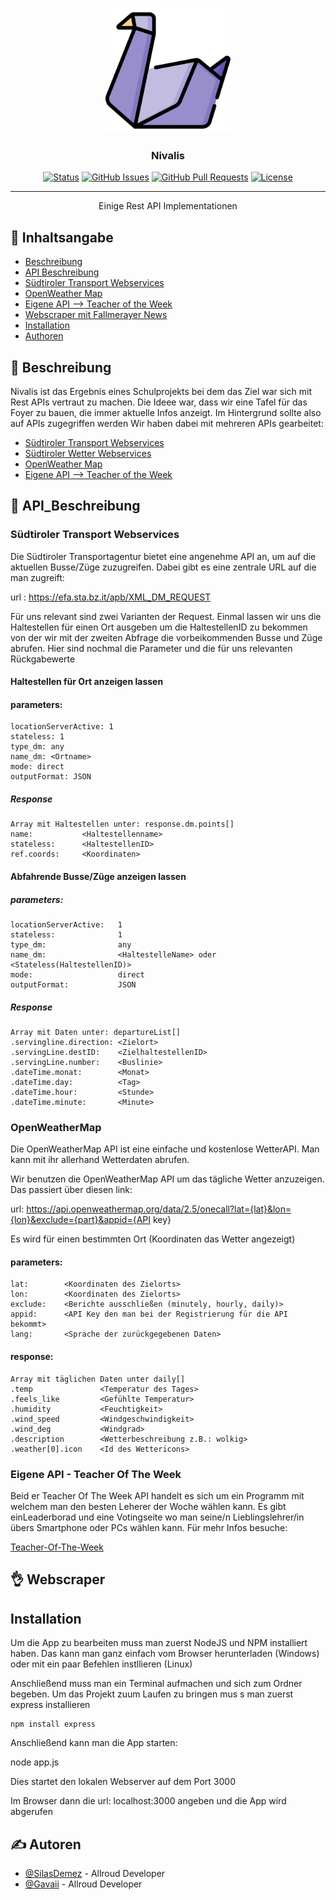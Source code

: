<p align="center">
  <a href="" rel="noopener">
 <img width=200px height=200px src="https://raw.githubusercontent.com/SilasDemez/rest-Busplan/main/public/duck.png" alt="Project logo"></a>
</p>

<h3 align="center">Nivalis</h3>

<div align="center">

[![Status](https://img.shields.io/badge/status-active-success.svg)]()
[![GitHub Issues](https://img.shields.io/github/issues/SilasDemez/rest-Busplan.svg)](https://github.com/SilasDemez/rest-Busplan/issues)
[![GitHub Pull Requests](https://img.shields.io/github/issues-pr/SilasDemez/rest-Busplan.svg)](https://github.com/SilasDemez/rest-Busplan/pulls)
[![License](https://img.shields.io/badge/license-MIT-blue.svg)](/LICENSE)

</div>

---

<p align="center"> Einige Rest API Implementationen
    <br> 
</p>

## 📝 Inhaltsangabe

* [Beschreibung](#Beschreibung)
* [API Beschreibung](#APIBeschreibung)
* [Südtiroler Transport Webservices](#stawebs)
* [OpenWeather Map](#openweathermap)
* [Eigene API --> Teacher of the Week](#toftw)
* [Webscraper mit Fallmerayer News](#webscraper)
* [Installation](#instalation)
* [Authoren](#authors)




## 🧐 Beschreibung <a name = "Beschreibung"></a>

Nivalis ist das Ergebnis eines Schulprojekts bei dem das Ziel war sich mit Rest APIs vertraut zu machen. Die Ideee war, dass wir eine Tafel für das Foyer zu bauen, die immer aktuelle Infos anzeigt. Im Hintergrund sollte also auf APIs zugegriffen werden 
Wir haben dabei mit mehreren APIs gearbeitet: 
 - [Südtiroler Transport Webservices](#stawebs)
 - [Südtiroler Wetter Webservices]()
 - [OpenWeather Map](#openweathermap)
 - [Eigene API --> Teacher of the Week]()

## 👾 API_Beschreibung <a name = "API_Beschreibung"></a>

### Südtiroler Transport Webservices <a name = "stawebs"></a>

Die Südtiroler Transportagentur bietet eine angenehme API an, um auf die aktuellen Busse/Züge zuzugreifen. Dabei gibt es eine zentrale URL auf die man zugreift: 

url : https://efa.sta.bz.it/apb/XML_DM_REQUEST

Für uns relevant sind zwei Varianten der Request. Einmal lassen wir uns die Haltestellen für einen Ort ausgeben um die HaltestellenID zu bekommen von der wir mit der zweiten Abfrage die vorbeikommenden Busse und Züge abrufen. Hier sind nochmal die Parameter und die für uns relevanten Rückgabewerte

#### Haltestellen für Ort anzeigen lassen

#### parameters:

    locationServerActive: 1
    stateless: 1
    type_dm: any
    name_dm: <Ortname>
    mode: direct
    outputFormat: JSON

##### Response 
    Array mit Haltestellen unter: response.dm.points[]
    name:           <Haltestellenname>
    stateless:      <HaltestellenID>
    ref.coords:     <Koordinaten>

#### Abfahrende Busse/Züge anzeigen lassen

##### parameters:

    locationServerActive:   1
    stateless:              1
    type_dm:                any
    name_dm:                <HaltestelleName> oder <Stateless(HaltestellenID)>
    mode:                   direct
    outputFormat:           JSON

##### Response
    Array mit Daten unter: departureList[]
    .servingline.direction: <Zielort>
    .servingLine.destID:    <ZielhaltestellenID>
    .servingLine.number:    <Buslinie>
    .dateTime.monat:        <Monat>
    .dateTime.day:          <Tag>
    .dateTime.hour:         <Stunde>
    .dateTime.minute:       <Minute>
    
### OpenWeatherMap <a name = "openweathermap"></a>

Die OpenWeatherMap API ist eine einfache und kostenlose WetterAPI. Man kann mit ihr allerhand Wetterdaten abrufen.

Wir benutzen die OpenWeatherMap API um das tägliche Wetter anzuzeigen. Das passiert über diesen link:

url: https://api.openweathermap.org/data/2.5/onecall?lat={lat}&lon={lon}&exclude={part}&appid={API key}

Es wird für einen bestimmten Ort (Koordinaten das Wetter angezeigt)

#### parameters:

    lat:        <Koordinaten des Zielorts>
    lon:        <Koordinaten des Zielorts>
    exclude:    <Berichte ausschließen (minutely, hourly, daily)>
    appid:      <API Key den man bei der Registrierung für die API bekommt>
    lang:       <Sprache der zurückgegebenen Daten>

#### response:

    Array mit täglichen Daten unter daily[]
    .temp               <Temperatur des Tages>
    .feels_like         <Gefühlte Temperatur>
    .humidity           <Feuchtigkeit>
    .wind_speed         <Windgeschwindigkeit>
    .wind_deg           <Windgrad>
    .description        <Wetterbeschreibung z.B.: wolkig>
    .weather[0].icon    <Id des Wettericons>


### Eigene API - Teacher Of The Week <a name = "toftw"></a>

Beid er Teacher Of The Week API handelt es sich um ein Programm mit welchem man den besten Leherer der Woche wählen kann. Es gibt einLeaderborad und eine Votingseite wo man seine/n Lieblingslehrer/in übers Smartphone oder PCs wählen kann. Für mehr Infos besuche:

[Teacher-Of-The-Week](https://github.com/kaffarell/teacher-of-the-week)


## 👌 Webscraper <a name = "webscraper"></a>


## Installation

Um die App zu bearbeiten muss man zuerst NodeJS und NPM installiert haben. Das kann man ganz einfach vom Browser herunterladen (Windows) oder mit ein paar Befehlen instllieren (Linux)

Anschließend muss man ein Terminal aufmachen und sich zum Ordner begeben. Um das Projekt zuum Laufen zu bringen mus s man zuerst express installieren
    
    npm install express

Anschließend kann man die App starten:

node app.js

Dies startet den lokalen Webserver auf dem Port 3000

Im Browser dann die url: localhost:3000 angeben und die App wird abgerufen


## ✍️ Autoren <a name = "authors"></a>

- [@SilasDemez](https://github.com/SilasDemez) - Allroud Developer
- [@Gavaii](https://github.com/Gavaii) - Allroud Developer